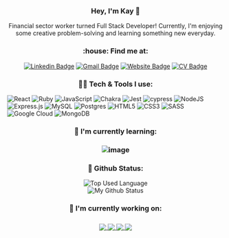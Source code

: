 <h3 align='center'> Hey, I'm Kay 👋 </h3>

<p align='center'>Financial sector worker turned Full Stack Developer! Currently, I'm enjoying some creative problem-solving and learning something new everyday.</p>

<h3 align='center'>:house: Find me at:</h3>

<div align='center'> 
  
[![Linkedin Badge](https://img.shields.io/badge/-kaywatts-blue?style=flat&logo=Linkedin&logoColor=white&link=https://www.linkedin.com/in/kay-watts/)](https://www.linkedin.com/in/kay-watts/)
[![Gmail Badge](https://img.shields.io/badge/-kwatts949-c14438?style=flat&logo=Gmail&logoColor=white&link=mailto:kwatts949@gmail.com)](mailto:kwatts949@gmail.com)
[![Website Badge](https://img.shields.io/badge/-Website-purple?style=flat&logoColor=white&link=https://kwatts949.github.io/)](https://kwatts949.github.io/)
[![CV Badge](https://img.shields.io/badge/-CV-darkgreen?style=flat&logo=ReadMe&logoColor=white&link=https://github.com/kwatts949/CurriculumVitae)](https://github.com/kwatts949/CurriculumVitae)
  
</div>

<h3 align='center'>👩‍💼 Tech & Tools I use: </h3>

</div align='center'>

![React](https://img.shields.io/badge/react-%2320232a.svg?style=for-the-badge&logo=react&logoColor=%2361DAFB)
![Ruby](https://img.shields.io/badge/ruby-%23CC342D.svg?style=for-the-badge&logo=ruby&logoColor=white)
![JavaScript](https://img.shields.io/badge/javascript-%23323330.svg?style=for-the-badge&logo=javascript&logoColor=%23F7DF1E)
![Chakra](https://img.shields.io/badge/chakra-%234ED1C5.svg?style=for-the-badge&logo=chakraui&logoColor=white)
![Jest](https://img.shields.io/badge/-jest-%23C21325?style=for-the-badge&logo=jest&logoColor=white)
![cypress](https://img.shields.io/badge/-cypress-%23E5E5E5?style=for-the-badge&logo=cypress&logoColor=058a5e)
![NodeJS](https://img.shields.io/badge/node.js-6DA55F?style=for-the-badge&logo=node.js&logoColor=white)
![Express.js](https://img.shields.io/badge/express.js-%23404d59.svg?style=for-the-badge&logo=express&logoColor=%2361DAFB)
![MySQL](https://img.shields.io/badge/mysql-%2300f.svg?style=for-the-badge&logo=mysql&logoColor=white)
![Postgres](https://img.shields.io/badge/postgres-%23316192.svg?style=for-the-badge&logo=postgresql&logoColor=white)
![HTML5](https://img.shields.io/badge/html5-%23E34F26.svg?style=for-the-badge&logo=html5&logoColor=white)
![CSS3](https://img.shields.io/badge/css3-%231572B6.svg?style=for-the-badge&logo=css3&logoColor=white)
![SASS](https://img.shields.io/badge/SASS-hotpink.svg?style=for-the-badge&logo=SASS&logoColor=white)
![Google Cloud](https://img.shields.io/badge/GoogleCloud-%234285F4.svg?style=for-the-badge&logo=google-cloud&logoColor=white)
![MongoDB](https://img.shields.io/badge/MongoDB-4EA94B?style=for-the-badge&logo=mongodb&logoColor=white)


</div>

<h3 align='center'> 🏫 I'm currently learning:<h3>
  <div align='center'>
  
![image](https://img.shields.io/badge/TypeScript-007ACC?style=for-the-badge&logo=typescript&logoColor=white)
   
  </div>

<h3 align='center'>🥇 Github Status:</h3>

<div align='center'>
  
![Top Used Language](https://github-readme-stats-sigma-five.vercel.app/api/top-langs/?username=kwatts949&show_icons=true&theme=tokyonight&hide_border=true)<br>
![My Github Status](https://github-readme-stats-sigma-five.vercel.app/api?username=kwatts949&show_icons=true&theme=shades-of-purple&hide_border=true)
  
</div>

<h3 align='center'>📖 I'm currently working on:<h3>

<div align='center'>
  
<a href="https://github.com/kwatts949/Tipsy-Tourist">
  <img align="center" src="https://github-readme-stats-sigma-five.vercel.app/api/pin/?username=kwatts949&repo=Tipsy-Tourist" />
</a>
<a href="https://github.com/kwatts949/PokemonCardSearch">
  <img align="center" src="https://github-readme-stats-sigma-five.vercel.app/api/pin/?username=kwatts949&repo=PokemonCardSearch" />
</a>
  <a href="https://github.com/kwatts949/code-first-girls-challenges">
  <img align="center" src="https://github-readme-stats-sigma-five.vercel.app/api/pin/?username=kwatts949&repo=code-first-girls-challenges" />
</a>
  <a href="https://github.com/kwatts949/code-reviews">
  <img align="center" src="https://github-readme-stats-sigma-five.vercel.app/api/pin/?username=kwatts949&repo=code-reviews" />
</a>
  


</div>
  



